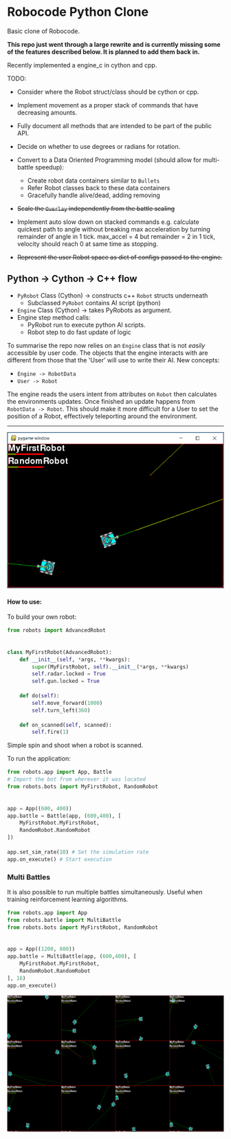 # Robocode Python Clone

Basic clone of Robocode.

__This repo just went through a large rewrite and is currently missing some of the features described below.  It is planned to add them back in.__

Recently implemented a engine_c in cython and cpp.

TODO:

* Consider where the Robot struct/class should be cython or cpp.

* Implement movement as a proper stack of commands that have decreasing amounts.
* Fully document all methods that are intended to be part of the public API.
* Decide on whether to use degrees or radians for rotation.
* Convert to a Data Oriented Programming model (should allow for multi-battle speedup):
  * Create robot data containers similar to `Bullets`
  * Refer Robot classes back to these data containers
  * Gracefully handle alive/dead, adding removing
* ~~Scale the `Overlay` independently from the battle scaling~~
* Implement auto slow down on stacked commands e.g. calculate quickest path to angle without breaking max acceleration by turning remainder of angle in 1 tick.  max_accel = 4 but remainder = 2 in 1 tick, velocity should reach 0 at same time as stopping.
* ~~Represent the user Robot space as dict of configs passed to the engine.~~

## Python -> Cython -> C++ flow

* `PyRobot` Class (Cython) -> constructs c++ `Robot` structs underneath
  * Subclassed `PyRobot` contains AI script (python)
* `Engine` Class (Cython) -> takes PyRobots as argument.
* Engine step method calls:
  * PyRobot run to execute python AI scripts.
  * Robot step to do fast update of logic

To summarise the repo now relies on an `Engine` class that is not _easily_ accessible by user code.  The objects that the engine interacts with are different from those that the 'User' will use to write their AI.
New concepts:

* `Engine -> RobotData`
* `User -> Robot`

The engine reads the users intent from attributes on `Robot` then calculates the environments updates.  Once finished an update happens from `RobotData -> Robot`.  This should make it more difficult for a User to set the position of a Robot, effectively teleporting around the environment.

***

![Battle Image](/docs/images/battle.png)

#### How to use: ####

To build your own robot:

```python
from robots import AdvancedRobot


class MyFirstRobot(AdvancedRobot):
    def __init__(self, *args, **kwargs):
        super(MyFirstRobot, self).__init__(*args, **kwargs)
        self.radar.locked = True
        self.gun.locked = True

    def do(self):
        self.move_forward(1000)
        self.turn_left(360)

    def on_scanned(self, scanned):
        self.fire(1)
```

Simple spin and shoot when a robot is scanned.

To run the application:

```python
from robots.app import App, Battle
# Import the bot from wherever it was located
from robots.bots import MyFirstRobot, RandomRobot


app = App((600, 400))
app.battle = Battle(app, (600,400), [
    MyFirstRobot.MyFirstRobot,
    RandomRobot.RandomRobot
])

app.set_sim_rate(10) # Set the simulation rate
app.on_execute() # Start execution
```

### Multi Battles

It is also possible to run multiple battles simultaneously.
Useful when training reinforcement learning algorithms.

```python
from robots.app import App
from robots.battle import MultiBattle
from robots.bots import MyFirstRobot, RandomRobot


app = App((1200, 800))
app.battle = MultiBattle(app, (600,400), [
    MyFirstRobot.MyFirstRobot,
    RandomRobot.RandomRobot
], 16)
app.on_execute()
```

![Multi_Battle Image](/docs/images/multi_battle.png)
